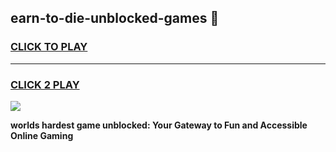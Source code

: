 
## earn-to-die-unblocked-games 👋
<h3>
<a href="https://premium.freeplayer.one?title=earn-to-die-unblocked-games&ref=14F">CLICK TO PLAY</a></h3>
<hr>

<h3>
<a href="https://premium.freeplayer.one?title=earn-to-die-unblocked-games&ref=14F">CLICK 2 PLAY</a>
  
</h3>

<a href="https://premium.freeplayer.one?title=earn-to-die-unblocked-games&ref=12F/"><img src="https://clearcache.store/games.png"></a>


**worlds hardest game unblocked: Your Gateway to Fun and Accessible Online Gaming**
